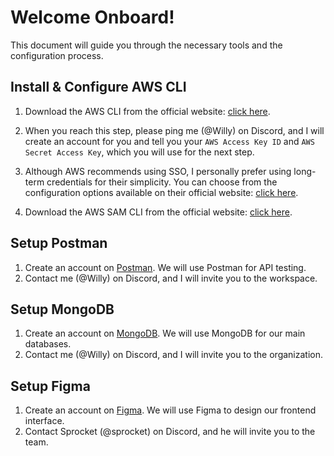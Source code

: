 # Welcome Onboard!
This document will guide you through the necessary tools and the configuration process.

## Install & Configure AWS CLI

1. Download the AWS CLI from the official website: [click here](https://docs.aws.amazon.com/serverless-application-model/latest/developerguide/install-sam-cli.html).

2. When you reach this step, please ping me (@Willy) on Discord, and I will create an account for you and tell you your `AWS Access Key ID` and `AWS Secret Access Key`, which you will use for the next step.

3. Although AWS recommends using SSO, I personally prefer using long-term credentials for their simplicity. You can choose from the configuration options available on their official website: [click here](https://docs.aws.amazon.com/cli/latest/userguide/getting-started-quickstart.html).

4. Download the AWS SAM CLI from the official website: [click here](https://docs.aws.amazon.com/serverless-application-model/latest/developerguide/install-sam-cli.html).

## Setup Postman

1. Create an account on [Postman](https://www.postman.com/). We will use Postman for API testing.
2. Contact me (@Willy) on Discord, and I will invite you to the workspace.

## Setup MongoDB

1. Create an account on [MongoDB](https://www.mongodb.com/). We will use MongoDB for our main databases.
2. Contact me (@Willy) on Discord, and I will invite you to the organization.

## Setup Figma

1. Create an account on [Figma](https://www.figma.com). We will use Figma to design our frontend interface.
2. Contact Sprocket (@sprocket) on Discord, and he will invite you to the team.
